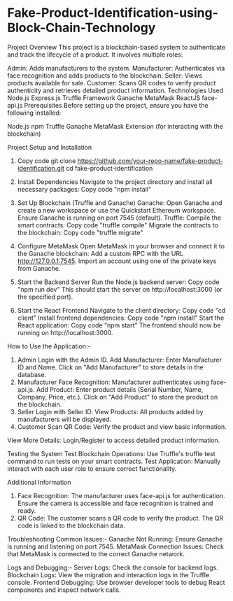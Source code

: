 # Fake-Product-Identification-using-Block-Chain-Technology
Project Overview
This project is a blockchain-based system to authenticate and track the lifecycle of a product. It involves multiple roles:

Admin: Adds manufacturers to the system.
Manufacturer: Authenticates via face recognition and adds products to the blockchain.
Seller: Views products available for sale.
Customer: Scans QR codes to verify product authenticity and retrieves detailed product information.
Technologies Used
Node.js
Express.js
Truffle Framework
Ganache
MetaMask
ReactJS
face-api.js
Prerequisites
Before setting up the project, ensure you have the following installed:

Node.js
npm
Truffle
Ganache
MetaMask Extension (for interacting with the blockchain)

Project Setup and Installation
1. Copy code
git clone https://github.com/your-repo-name/fake-product-identification.git
cd fake-product-identification

3. Install Dependencies
Navigate to the project directory and install all necessary packages:
Copy code
"npm install"

3. Set Up Blockchain (Truffle and Ganache)
Ganache:
Open Ganache and create a new workspace or use the Quickstart Ethereum workspace.
Ensure Ganache is running on port 7545 (default).
Truffle:
Compile the smart contracts:
Copy code
"truffle compile"
Migrate the contracts to the blockchain:
Copy code
"truffle migrate"

5. Configure MetaMask
Open MetaMask in your browser and connect it to the Ganache blockchain:
Add a custom RPC with the URL http://127.0.0.1:7545.
Import an account using one of the private keys from Ganache.

7. Start the Backend Server
Run the Node.js backend server:
Copy code
"npm run dev"
This should start the server on http://localhost:3000 (or the specified port).

8. Start the React Frontend
Navigate to the client directory:
Copy code
"cd client"
Install frontend dependencies:
Copy code
"npm install"
Start the React application:
Copy code
"npm start"
The frontend should now be running on http://localhost:3000.

How to Use the Application:-

1. Admin
Login with the Admin ID.
Add Manufacturer:
Enter Manufacturer ID and Name.
Click on "Add Manufacturer" to store details in the database.
2. Manufacturer
Face Recognition:
Manufacturer authenticates using face-api.js.
Add Product:
Enter product details (Serial Number, Name, Company, Price, etc.).
Click on "Add Product" to store the product on the blockchain.
3. Seller
Login with Seller ID.
View Products:
All products added by manufacturers will be displayed.
4. Customer
Scan QR Code:
Verify the product and view basic information.

View More Details:
Login/Register to access detailed product information.

Testing the System
Test Blockchain Operations:
Use Truffle's truffle test command to run tests on your smart contracts.
Test Application:
Manually interact with each user role to ensure correct functionality.

Additional Information
1. Face Recognition: The manufacturer uses face-api.js for authentication. Ensure the camera is accessible and face recognition is trained and ready.
2. QR Code: The customer scans a QR code to verify the product. The QR code is linked to the blockchain data.

Troubleshooting
Common Issues:-
Ganache Not Running:
Ensure Ganache is running and listening on port 7545.
MetaMask Connection Issues:
Check that MetaMask is connected to the correct Ganache network.

Logs and Debugging:-
Server Logs: Check the console for backend logs.
Blockchain Logs: View the migration and interaction logs in the Truffle console.
Frontend Debugging: Use browser developer tools to debug React components and inspect network calls.
